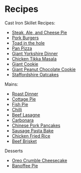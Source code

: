 # Recipes

Cast Iron Skillet Recipes:

- [Steak, Ale, and Cheese Pie](recipes/steak_ale_cheese_pie.md)
- [Pork Burgers](recipes/pork_burgers.md)
- [Toad in the hole](recipes/toad_in_the_hole.md)
- [Pan Pizza](recipes/pan_pizza.md)
- [Giant Yorkshire Dinner](recipes/giant_yorkshire_dinner.md)
- [Chicken Tikka Masala](recipes/chicken_tikka_masala.md)
- [Giant Cookie](recipes/giant_cookie.md)
- [Giant Peanut Chocolate Cookie](recipes/giant_peanut_chocolate_cookie.md)
- [Staffordshire Oatcakes](recipes/staffordshire_oatcakes.md)

Mains:

- [Roast Dinner](recipes/roast_dinner.md)
- [Cottage Pie](recipes/cottage_pie.md)
- [Fish Pie](recipes/fish_pie.md)
- [Chilli](recipes/chilli.md)
- [Beef Lasagne](recipes/beef_lasagne.md)
- [Carbonara](recipes/carbonara.md)
- [Chinese Pork Pancakes](recipes/chinese_pork_pancakes.md)
- [Sausage Pasta Bake](recipes/sausage_pasta_bake.md)
- [Chicken Fried Rice](recipes/chicken_fried_rice.md)
- [Beef Brisket](recipes/beef_brisket.md)

Desserts

- [Oreo Crumble Cheesecake](recipes/oreo_crumble_cheesecake.md)
- [Banoffee Pie](recipes/banoffee_pie.md)
